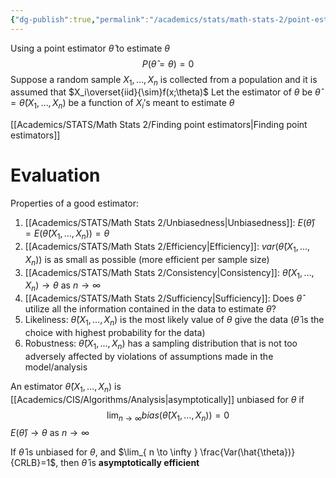 ```yaml
---
{"dg-publish":true,"permalink":"/academics/stats/math-stats-2/point-estimation/","created":"2025-01-23T12:30:31.529-05:00","updated":"2025-07-07T17:32:42.509-04:00"}
---
```


Using a point estimator $\hat{\theta}$ to estimate $\theta$
$$
P(\hat{\theta}=\theta)=0
$$
Suppose a random sample $X_{1},\dots,X_{n}$ is collected from a population and it is assumed that $X_i\overset{iid}{\sim}f(x;\theta)$ 
Let the estimator of $\theta$ be $\hat{\theta}=\hat{\theta}(X_{1},\dots,X_{n})$ be a function of $X_{i}'$s meant to estimate $\theta$

[[Academics/STATS/Math Stats 2/Finding point estimators\|Finding point estimators]]
# Evaluation
Properties of a good estimator:
1. [[Academics/STATS/Math Stats 2/Unbiasedness\|Unbiasedness]]: $E(\hat{\theta})=E(\hat{\theta}(X_{1},\dots,X_{n}))=\theta$
2. [[Academics/STATS/Math Stats 2/Efficiency\|Efficiency]]: $var(\hat{\theta}(X_{1},\dots,X_{n}))$ is as small as possible (more efficient per sample size)
3. [[Academics/STATS/Math Stats 2/Consistency\|Consistency]]: $\hat{\theta}(X_{1},\dots,X_{n})\to \theta$ as $n\to \infty$
4. [[Academics/STATS/Math Stats 2/Sufficiency\|Sufficiency]]: Does $\hat{\theta}$ utilize all the information contained in the data to estimate $\theta$?
5. Likeliness: $\hat{\theta}(X_{1},\dots,X_{n})$ is the most likely value of $\theta$ give the data ($\hat{\theta}$ is the choice with highest probability for the data)
6. Robustness: $\hat{\theta}(X_{1},\dots,X_{n})$ has a sampling distribution that is not too adversely affected by violations of assumptions made in the model/analysis

An estimator $\hat{\theta}(X_{1},\dots,X_{n})$ is [[Academics/CIS/Algorithms/Analysis\|asymptotically]] unbiased for $\theta$ if
$$
\lim_{ n \to \infty } bias(\hat{\theta}(X_{1},\dots,X_{n}))=0
$$
$E(\hat{\theta})\to \theta$ as $n\to \infty$

If $\hat{\theta}$ is unbiased for $\theta$, and $\lim_{ n \to \infty } \frac{Var(\hat{\theta})}{CRLB}=1$, then $\hat{\theta}$ is **asymptotically efficient**

